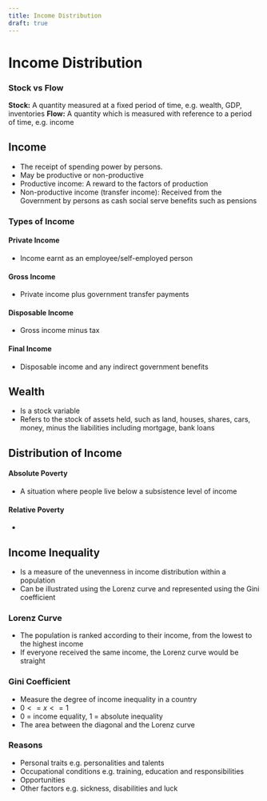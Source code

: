 ```yaml
---
title: Income Distribution
draft: true
---
```


# Income Distribution
### Stock vs Flow
**Stock:** A quantity measured at a fixed period of time, e.g. wealth, GDP, inventories
**Flow:** A quantity which is measured with reference to a period of time, e.g. income
## Income
- The receipt of spending power by persons.
- May be productive or non-productive
- Productive income: A reward to the factors of production
- Non-productive income (transfer income): Received from the Government by persons as cash social serve benefits such as pensions
### Types of Income
#### Private Income
- Income earnt as an employee/self-employed person

#### Gross Income
- Private income plus government transfer payments

#### Disposable Income
- Gross income minus tax

#### Final Income
- Disposable income and any indirect government benefits

## Wealth
- Is a stock variable
- Refers to the stock of assets held, such as land, houses, shares, cars, money, minus the liabilities including mortgage, bank loans

## Distribution of Income
#### Absolute Poverty
- A situation where people live below a subsistence level of income

#### Relative Poverty
- 

## Income Inequality
- Is a measure of the unevenness in income distribution within a population
- Can be illustrated using the Lorenz curve and represented using the Gini coefficient

### Lorenz Curve
- The population is ranked according to their income, from the lowest to the highest income
- If everyone received the same income, the Lorenz curve would be straight


### Gini Coefficient
- Measure the degree of income inequality in a country
- $0 <= x <= 1$
- 0 = income equality, 1 = absolute inequality
- The area between the diagonal and the Lorenz curve

### Reasons
- Personal traits e.g. personalities and talents
- Occupational conditions e.g. training, education and responsibilities
- Opportunities
- Other factors e.g. sickness, disabilities and luck














